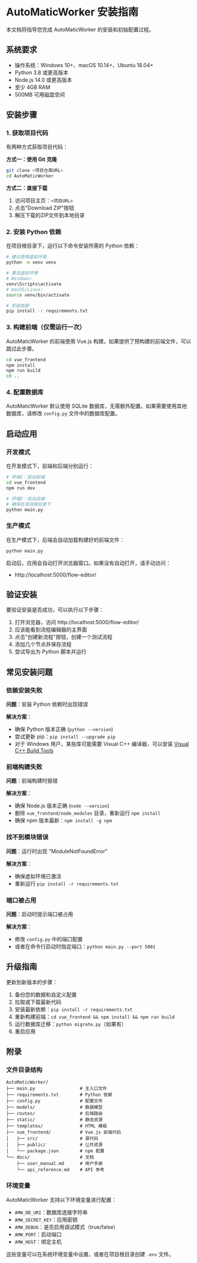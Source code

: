 # AutoMaticWorker 安装指南

本文档将指导您完成 AutoMaticWorker 的安装和初始配置过程。

## 系统要求

- 操作系统：Windows 10+、macOS 10.14+、Ubuntu 18.04+
- Python 3.8 或更高版本
- Node.js 14.0 或更高版本
- 至少 4GB RAM
- 500MB 可用磁盘空间

## 安装步骤

### 1. 获取项目代码

有两种方式获取项目代码：

**方式一：使用 Git 克隆**

```bash
git clone <项目仓库URL>
cd AutoMaticWorker
```

**方式二：直接下载**

1. 访问项目主页：`<项目URL>`
2. 点击"Download ZIP"按钮
3. 解压下载的ZIP文件到本地目录

### 2. 安装 Python 依赖

在项目根目录下，运行以下命令安装所需的 Python 依赖：

```bash
# 建议使用虚拟环境
python -m venv venv

# 激活虚拟环境
# Windows:
venv\Scripts\activate
# macOS/Linux:
source venv/bin/activate

# 安装依赖
pip install -r requirements.txt
```

### 3. 构建前端（仅需运行一次）

AutoMaticWorker 的前端使用 Vue.js 构建。如果提供了预构建的前端文件，可以跳过此步骤。

```bash
cd vue_frontend
npm install
npm run build
cd ..
```

### 4. 配置数据库

AutoMaticWorker 默认使用 SQLite 数据库，无需额外配置。如果需要使用其他数据库，请修改 `config.py` 文件中的数据库配置。

## 启动应用

### 开发模式

在开发模式下，前端和后端分别运行：

```bash
# 终端1：启动前端
cd vue_frontend
npm run dev

# 终端2：启动后端
# 确保在项目根目录下
python main.py
```

### 生产模式

在生产模式下，后端会自动加载构建好的前端文件：

```bash
python main.py
```

启动后，应用会自动打开浏览器窗口。如果没有自动打开，请手动访问：
- http://localhost:5000/flow-editor/

## 验证安装

要验证安装是否成功，可以执行以下步骤：

1. 打开浏览器，访问 http://localhost:5000/flow-editor/
2. 应该能看到流程编辑器的主界面
3. 点击"创建新流程"按钮，创建一个测试流程
4. 添加几个节点并保存流程
5. 尝试导出为 Python 脚本并运行

## 常见安装问题

### 依赖安装失败

**问题**：安装 Python 依赖时出现错误

**解决方案**：
- 确保 Python 版本正确 (`python --version`)
- 尝试更新 pip：`pip install --upgrade pip`
- 对于 Windows 用户，某些库可能需要 Visual C++ 编译器，可以安装 [Visual C++ Build Tools](https://visualstudio.microsoft.com/visual-cpp-build-tools/)

### 前端构建失败

**问题**：前端构建时报错

**解决方案**：
- 确保 Node.js 版本正确 (`node --version`)
- 删除 `vue_frontend/node_modules` 目录，重新运行 `npm install`
- 确保 npm 版本最新：`npm install -g npm`

### 找不到模块错误

**问题**：运行时出现 "ModuleNotFoundError"

**解决方案**：
- 确保虚拟环境已激活
- 重新运行 `pip install -r requirements.txt`

### 端口被占用

**问题**：启动时提示端口被占用

**解决方案**：
- 修改 `config.py` 中的端口配置
- 或者在命令行启动时指定端口：`python main.py --port 5001`

## 升级指南

更新到新版本的步骤：

1. 备份您的数据和自定义配置
2. 拉取或下载最新代码
3. 安装最新依赖：`pip install -r requirements.txt`
4. 重新构建前端：`cd vue_frontend && npm install && npm run build`
5. 运行数据库迁移：`python migrate.py`（如果有）
6. 重启应用

## 附录

### 文件目录结构

```
AutoMaticWorker/
├── main.py                 # 主入口文件
├── requirements.txt        # Python 依赖
├── config.py               # 配置文件
├── models/                 # 数据模型
├── routes/                 # 后端路由
├── static/                 # 静态资源
├── templates/              # HTML 模板
├── vue_frontend/           # Vue.js 前端代码
│   ├── src/                # 源代码
│   ├── public/             # 公共资源
│   └── package.json        # npm 配置
└── docs/                   # 文档
    ├── user_manual.md      # 用户手册
    └── api_reference.md    # API 参考
```

### 环境变量

AutoMaticWorker 支持以下环境变量进行配置：

- `AMW_DB_URI`：数据库连接字符串
- `AMW_SECRET_KEY`：应用密钥
- `AMW_DEBUG`：是否启用调试模式（true/false）
- `AMW_PORT`：启动端口
- `AMW_HOST`：绑定主机

这些变量可以在系统环境变量中设置，或者在项目根目录创建 `.env` 文件。 